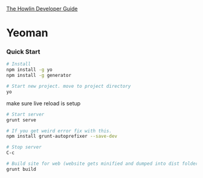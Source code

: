 [The Howlin Developer Guide](../home.md)



Yeoman
======


### Quick Start

```bash
# Install
npm install -g yo
npm install -g generator

# Start new project. move to project directory
yo
```

make sure live reload is setup

```bash
# Start server
grunt serve

# If you get weird error fix with this.
npm install grunt-autoprefixer --save-dev

# Stop server
C-c

# Build site for web (website gets minified and dumped into dist folder)
grunt build
```
